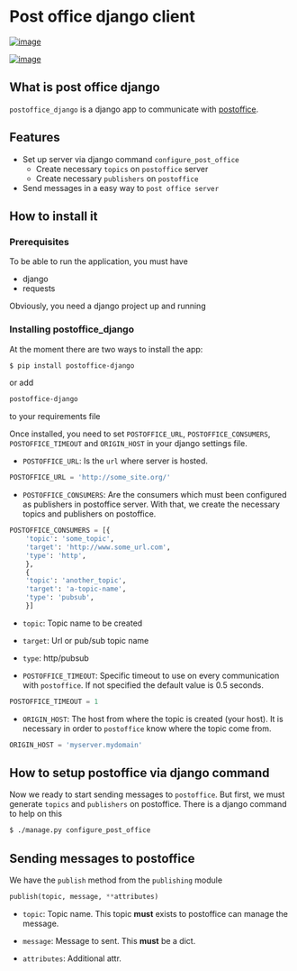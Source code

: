 # Post office django client

[![image](https://circleci.com/gh/mercadona/postoffice_django/tree/master.svg?style=svg)](https://circleci.com/gh/mercadona/postoffice_django/tree/master)

[![image](https://badge.fury.io/py/postoffice-django.svg)](https://badge.fury.io/py/postoffice-django)

## What is post office django

`postoffice_django` is a django app to communicate with [postoffice](<https://github.com/lonamiaec/postoffice/>).

## Features

- Set up server via django command `configure_post_office`
  - Create necessary `topics` on `postoffice` server
  - Create necessary `publishers` on `postoffice`
- Send messages in a easy way to `post office server`

## How to install it

### Prerequisites

To be able to run the application, you must have

  - django
  - requests

Obviously, you need a django project up and running

### Installing postoffice_django

At the moment there are two ways to install the app:

``` bash
$ pip install postoffice-django
```

or add

``` txt
postoffice-django
```

to your requirements file

Once installed, you need to set `POSTOFFICE_URL`, `POSTOFFICE_CONSUMERS`, `POSTOFFICE_TIMEOUT` and `ORIGIN_HOST` in your django settings file.

- `POSTOFFICE_URL`: Is the `url` where server is hosted.


```python
POSTOFFICE_URL = 'http://some_site.org/'
```

- `POSTOFFICE_CONSUMERS`: Are the consumers which must been configured as publishers in postoffice server. With that, we create the necessary topics and publishers on postoffice.


```python
POSTOFFICE_CONSUMERS = [{
    'topic': 'some_topic',
    'target': 'http://www.some_url.com',
    'type': 'http',
    },
    {
    'topic': 'another_topic',
    'target': 'a-topic-name',
    'type': 'pubsub',
    }]
```

- `topic`: Topic name to be created

- `target`: Url or pub/sub topic name

- `type`: http/pubsub

- `POSTOFFICE_TIMEOUT`: Specific timeout to use on every communication with `postoffice`. If not specified the default value is 0.5 seconds.

```python
POSTOFFICE_TIMEOUT = 1
```

- `ORIGIN_HOST`: The host from where the topic is created (your host).  It is necessary in order to `postoffice` know where the topic come from.

```python
ORIGIN_HOST = 'myserver.mydomain'
```

## How to setup postoffice via django command

Now we ready to start sending messages to
`postoffice`. But first, we must generate
`topics` and
`publishers` on postoffice. There is a
django command to help on this


```bash
$ ./manage.py configure_post_office
```


## Sending messages to postoffice

We have the
`publish` method from the
`publishing` module

```python
publish(topic, message, **attributes)
```

- `topic`: Topic name. This topic **must** exists to postoffice can manage the message.

- `message`: Message to sent. This **must** be a dict.

- `attributes`: Additional attr.
